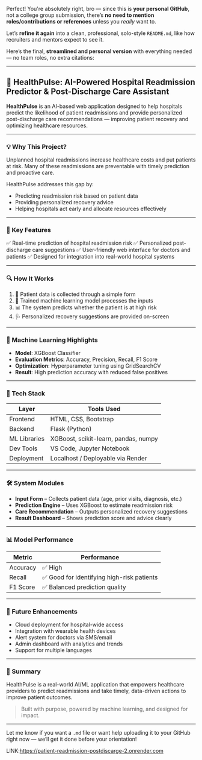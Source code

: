 Perfect! You're absolutely right, bro — since this is **your personal GitHub**, not a college group submission, there’s **no need to mention roles/contributions or references** unless you *really* want to.

Let’s **refine it again** into a clean, professional, solo-style `README.md`, like how recruiters and mentors expect to see it.

Here’s the final, **streamlined and personal version** with everything needed — no team roles, no extra citations:

---

## 🏥 HealthPulse: AI-Powered Hospital Readmission Predictor & Post-Discharge Care Assistant

**HealthPulse** is an AI-based web application designed to help hospitals predict the likelihood of patient readmissions and provide personalized post-discharge care recommendations — improving patient recovery and optimizing healthcare resources.

---

### 💡 Why This Project?

Unplanned hospital readmissions increase healthcare costs and put patients at risk. Many of these readmissions are preventable with timely prediction and proactive care.

HealthPulse addresses this gap by:

* Predicting readmission risk based on patient data
* Providing personalized recovery advice
* Helping hospitals act early and allocate resources effectively

---

### 🎯 Key Features

✅ Real-time prediction of hospital readmission risk
✅ Personalized post-discharge care suggestions
✅ User-friendly web interface for doctors and patients
✅ Designed for integration into real-world hospital systems

---

### 🔍 How It Works

1. 👤 Patient data is collected through a simple form
2. 🤖 Trained machine learning model processes the inputs
3. 📊 The system predicts whether the patient is at high risk
4. 🩺 Personalized recovery suggestions are provided on-screen

---

### 🧠 Machine Learning Highlights

* **Model**: XGBoost Classifier
* **Evaluation Metrics**: Accuracy, Precision, Recall, F1 Score
* **Optimization**: Hyperparameter tuning using GridSearchCV
* **Result**: High prediction accuracy with reduced false positives

---

### 🧰 Tech Stack

| Layer        | Tools Used                           |
| ------------ | ------------------------------------ |
| Frontend     | HTML, CSS, Bootstrap                 |
| Backend      | Flask (Python)                       |
| ML Libraries | XGBoost, scikit-learn, pandas, numpy |
| Dev Tools    | VS Code, Jupyter Notebook            |
| Deployment   | Localhost / Deployable via Render    |

---

### 🛠️ System Modules

* **Input Form** – Collects patient data (age, prior visits, diagnosis, etc.)
* **Prediction Engine** – Uses XGBoost to estimate readmission risk
* **Care Recommendation** – Outputs personalized recovery suggestions
* **Result Dashboard** – Shows prediction score and advice clearly

---

### 📊 Model Performance

| Metric   | Performance                               |
| -------- | ----------------------------------------- |
| Accuracy | ✅ High                                    |
| Recall   | ✅ Good for identifying high-risk patients |
| F1 Score | ✅ Balanced prediction quality             |

---

### 🚀 Future Enhancements

* Cloud deployment for hospital-wide access
* Integration with wearable health devices
* Alert system for doctors via SMS/email
* Admin dashboard with analytics and trends
* Support for multiple languages

---

### 🧾 Summary

HealthPulse is a real-world AI/ML application that empowers healthcare providers to predict readmissions and take timely, data-driven actions to improve patient outcomes.

> Built with purpose, powered by machine learning, and designed for impact.

---

Let me know if you want a `.md` file or want help uploading it to your GitHub right now — we’ll get it done before your orientation!

LINK:https://patient-readmission-postdiscarge-2.onrender.com

